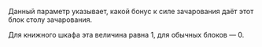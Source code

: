 Данный параметр указывает, какой бонус к силе зачарования даёт этот блок столу зачарования.

Для книжного шкафа эта величина равна 1, для обычных блоков — 0.